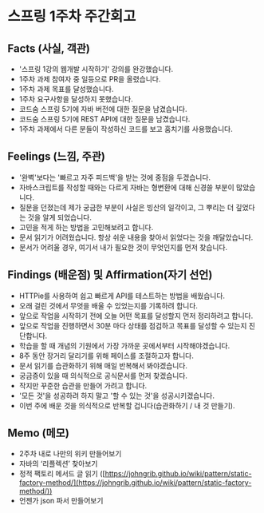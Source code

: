 # 스프링 1주차 주간회고

## Facts (사실, 객관)

- '스프링 1강의 웹개발 시작하기' 강의를 완강했습니다.
- 1주차 과제 참여자 중 일등으로 PR을 올렸습니다.
- 1주차 과제 목표를 달성했습니다.
- 1주차 요구사항을 달성하지 못했습니다.
- 코드숨 스프링 5기에 자바 버전에 대한 질문을 남겼습니다.
- 코드숨 스프링 5기에 REST API에 대한 질문을 남겼습니다.
- 1주차 과제에서 다른 분들이 작성하신 코드를 보고 훔치기를 사용했습니다.

## Feelings (느낌, 주관)

- '완벽'보다는 '빠르고 자주 피드백'을 받는 것에 중점을 두겠습니다.
- 자바스크립트를 작성할 때와는 다르게 자바는 형변환에 대해 신경쓸 부분이 많았습니다.
- 질문을 던졌는데 제가 궁금한 부분이 사실은 빙산의 일각이고, 그 뿌리는 더 깊었다는 것을 알게 되었습니다.
- 고민을 적게 하는 방법을 고민해보려고 합니다.
- 문서 읽기가 어려웠습니다. 항상 쉬운 내용을 찾아서 읽었다는 것을 깨달았습니다.
- 문서가 어려울 경우, 여기서 내가 필요한 것이 무엇인지를 먼저 찾습니다.

## Findings (배운점) 및 Affirmation(자기 선언)

- HTTPie를 사용하여 쉽고 빠르게 API를 테스트하는 방법을 배웠습니다.
- 오래 걸린 것에서 무엇을 배울 수 있었는지를 기록하려 합니다.
- 앞으로 작업을 시작하기 전에 오늘 어떤 목표를 달성할지 먼저 정리하려고 합니다.
- 앞으로 작업을 진행하면서 30분 마다 상태를 점검하고 목표를 달성할 수 있는지 진단합니다.
- 학습을 할 때 개념의 기원에서 가장 가까운 곳에서부터 시작해야겠습니다.
- 8주 동안 장거리 달리기를 위해 페이스를 조절하고자 합니다.
- 문서 읽기를 습관화하기 위해 매일 반복해서 봐야겠습니다.
- 궁금증이 있을 때 의식적으로 공식문서를 먼저 찾겠습니다.
- 작지만 꾸준한 습관을 만들어 가려고 합니다.
- '모든 것'을 성공하려 하지 말고 '할 수 있는 것'을 성공시키겠습니다.
- 이번 주에 배운 것을 의식적으로 반복할 겁니다(습관화하기 / 내 것 만들기).

## Memo (메모)

- 2주차 내로 나만의 위키 만들어보기
- 자바의 ‘리플렉션’ 찾아보기
- 정적 팩토리 메서드 글 읽기 ([https://johngrib.github.io/wiki/pattern/static-factory-method/](https://johngrib.github.io/wiki/pattern/static-factory-method/))
- 언젠가 json 파서 만들어보기
